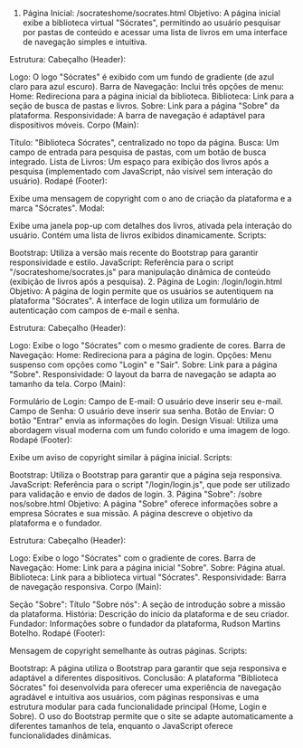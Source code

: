 1. Página Inicial: /socrateshome/socrates.html
Objetivo:
A página inicial exibe a biblioteca virtual "Sócrates", permitindo ao usuário pesquisar por pastas de conteúdo e acessar uma lista de livros em uma interface de navegação simples e intuitiva.

Estrutura:
Cabeçalho (Header):

Logo: O logo "Sócrates" é exibido com um fundo de gradiente (de azul claro para azul escuro).
Barra de Navegação: Inclui três opções de menu:
Home: Redireciona para a página inicial da biblioteca.
Biblioteca: Link para a seção de busca de pastas e livros.
Sobre: Link para a página "Sobre" da plataforma.
Responsividade: A barra de navegação é adaptável para dispositivos móveis.
Corpo (Main):

Título: "Biblioteca Sócrates", centralizado no topo da página.
Busca: Um campo de entrada para pesquisa de pastas, com um botão de busca integrado.
Lista de Livros: Um espaço para exibição dos livros após a pesquisa (implementado com JavaScript, não visível sem interação do usuário).
Rodapé (Footer):

Exibe uma mensagem de copyright com o ano de criação da plataforma e a marca "Sócrates".
Modal:

Exibe uma janela pop-up com detalhes dos livros, ativada pela interação do usuário. Contém uma lista de livros exibidos dinamicamente.
Scripts:

Bootstrap: Utiliza a versão mais recente do Bootstrap para garantir responsividade e estilo.
JavaScript: Referência para o script "/socrateshome/socrates.js" para manipulação dinâmica de conteúdo (exibição de livros após a pesquisa).
2. Página de Login: /login/login.html
Objetivo:
A página de login permite que os usuários se autentiquem na plataforma "Sócrates". A interface de login utiliza um formulário de autenticação com campos de e-mail e senha.

Estrutura:
Cabeçalho (Header):

Logo: Exibe o logo "Sócrates" com o mesmo gradiente de cores.
Barra de Navegação:
Home: Redireciona para a página de login.
Opções: Menu suspenso com opções como "Login" e "Sair".
Sobre: Link para a página "Sobre".
Responsividade: O layout da barra de navegação se adapta ao tamanho da tela.
Corpo (Main):

Formulário de Login:
Campo de E-mail: O usuário deve inserir seu e-mail.
Campo de Senha: O usuário deve inserir sua senha.
Botão de Enviar: O botão "Entrar" envia as informações do login.
Design Visual: Utiliza uma abordagem visual moderna com um fundo colorido e uma imagem de logo.
Rodapé (Footer):

Exibe um aviso de copyright similar à página inicial.
Scripts:

Bootstrap: Utiliza o Bootstrap para garantir que a página seja responsiva.
JavaScript: Referência para o script "/login/login.js", que pode ser utilizado para validação e envio de dados de login.
3. Página "Sobre": /sobre nos/sobre.html
Objetivo:
A página "Sobre" oferece informações sobre a empresa Sócrates e sua missão. A página descreve o objetivo da plataforma e o fundador.

Estrutura:
Cabeçalho (Header):

Logo: Exibe o logo "Sócrates" com o gradiente de cores.
Barra de Navegação:
Home: Link para a página inicial "Sobre".
Sobre: Página atual.
Biblioteca: Link para a biblioteca virtual "Sócrates".
Responsividade: Barra de navegação responsiva.
Corpo (Main):

Seção "Sobre":
Título "Sobre nós": A seção de introdução sobre a missão da plataforma.
História: Descrição do início da plataforma e de seu criador.
Fundador: Informações sobre o fundador da plataforma, Rudson Martins Botelho.
Rodapé (Footer):

Mensagem de copyright semelhante às outras páginas.
Scripts:

Bootstrap: A página utiliza o Bootstrap para garantir que seja responsiva e adaptável a diferentes dispositivos.
Conclusão:
A plataforma "Biblioteca Sócrates" foi desenvolvida para oferecer uma experiência de navegação agradável e intuitiva aos usuários, com páginas responsivas e uma estrutura modular para cada funcionalidade principal (Home, Login e Sobre). O uso do Bootstrap permite que o site se adapte automaticamente a diferentes tamanhos de tela, enquanto o JavaScript oferece funcionalidades dinâmicas.
